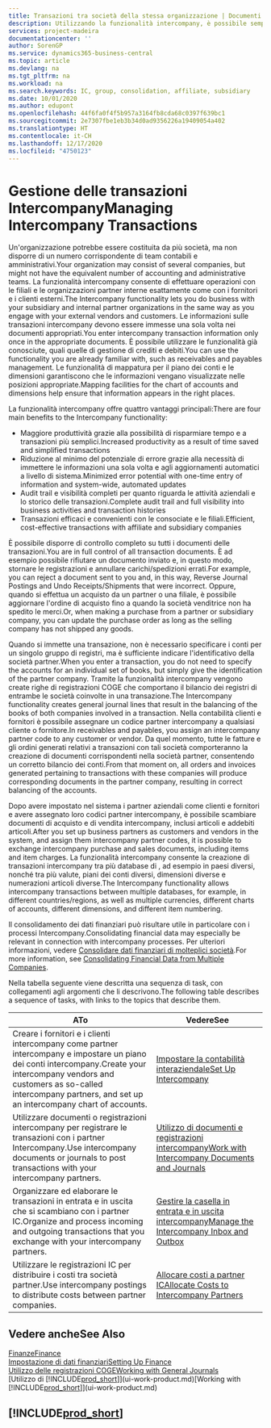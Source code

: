 ```yaml
---
title: Transazioni tra società della stessa organizzazione | Documenti Microsoft
description: Utilizzando la funzionalità intercompany, è possibile semplificare i processi aziendali e le transazioni tra società all'interno della stessa organizzazione.
services: project-madeira
documentationcenter: ''
author: SorenGP
ms.service: dynamics365-business-central
ms.topic: article
ms.devlang: na
ms.tgt_pltfrm: na
ms.workload: na
ms.search.keywords: IC, group, consolidation, affiliate, subsidiary
ms.date: 10/01/2020
ms.author: edupont
ms.openlocfilehash: 44f6fa0f4f5b957a3164fb8cda68c0397f639bc1
ms.sourcegitcommit: 2e7307fbe1eb3b34d0ad9356226a19409054a402
ms.translationtype: HT
ms.contentlocale: it-CH
ms.lasthandoff: 12/17/2020
ms.locfileid: "4750123"
---
```

# <a name="managing-intercompany-transactions"></a><span data-ttu-id="18c44-103">Gestione delle transazioni Intercompany</span><span class="sxs-lookup"><span data-stu-id="18c44-103">Managing Intercompany Transactions</span></span>
<span data-ttu-id="18c44-104">Un'organizzazione potrebbe essere costituita da più società, ma non disporre di un numero corrispondente di team contabili e amministrativi.</span><span class="sxs-lookup"><span data-stu-id="18c44-104">Your organization may consist of several companies, but might not have the equivalent number of accounting and administrative teams.</span></span> <span data-ttu-id="18c44-105">La funzionalità intercompany consente di effettuare operazioni con le filiali e le organizzazioni partner interne esattamente come con i fornitori e i clienti esterni.</span><span class="sxs-lookup"><span data-stu-id="18c44-105">The Intercompany functionality lets you do business with your subsidiary and internal partner organizations in the same way as you engage with your external vendors and customers.</span></span> <span data-ttu-id="18c44-106">Le informazioni sulle transazioni intercompany devono essere immesse una sola volta nei documenti appropriati.</span><span class="sxs-lookup"><span data-stu-id="18c44-106">You enter intercompany transaction information only once in the appropriate documents.</span></span> <span data-ttu-id="18c44-107">È possibile utilizzare le funzionalità già conosciute, quali quelle di gestione di crediti e debiti.</span><span class="sxs-lookup"><span data-stu-id="18c44-107">You can use the functionality you are already familiar with, such as receivables and payables management.</span></span> <span data-ttu-id="18c44-108">Le funzionalità di mappatura per il piano dei conti e le dimensioni garantiscono che le informazioni vengano visualizzate nelle posizioni appropriate.</span><span class="sxs-lookup"><span data-stu-id="18c44-108">Mapping facilities for the chart of accounts and dimensions help ensure that information appears in the right places.</span></span>  

<span data-ttu-id="18c44-109">La funzionalità intercompany offre quattro vantaggi principali:</span><span class="sxs-lookup"><span data-stu-id="18c44-109">There are four main benefits to the Intercompany functionality:</span></span>  

- <span data-ttu-id="18c44-110">Maggiore produttività grazie alla possibilità di risparmiare tempo e a transazioni più semplici.</span><span class="sxs-lookup"><span data-stu-id="18c44-110">Increased productivity as a result of time saved and simplified transactions</span></span>  
- <span data-ttu-id="18c44-111">Riduzione al minimo del potenziale di errore grazie alla necessità di immettere le informazioni una sola volta e agli aggiornamenti automatici a livello di sistema.</span><span class="sxs-lookup"><span data-stu-id="18c44-111">Minimized error potential with one-time entry of information and system-wide, automated updates</span></span>  
- <span data-ttu-id="18c44-112">Audit trail e visibilità completi per quanto riguarda le attività aziendali e lo storico delle transazioni.</span><span class="sxs-lookup"><span data-stu-id="18c44-112">Complete audit trail and full visibility into business activities and transaction histories</span></span>  
- <span data-ttu-id="18c44-113">Transazioni efficaci e convenienti con le consociate e le filiali.</span><span class="sxs-lookup"><span data-stu-id="18c44-113">Efficient, cost-effective transactions with affiliate and subsidiary companies</span></span>  

<span data-ttu-id="18c44-114">È possibile disporre di controllo completo su tutti i documenti delle transazioni.</span><span class="sxs-lookup"><span data-stu-id="18c44-114">You are in full control of all transaction documents.</span></span> <span data-ttu-id="18c44-115">È ad esempio possibile rifiutare un documento inviato e, in questo modo, stornare le registrazioni e annullare carichi/spedizioni errati.</span><span class="sxs-lookup"><span data-stu-id="18c44-115">For example, you can reject a document sent to you and, in this way, Reverse Journal Postings and Undo Receipts/Shipments that were incorrect.</span></span> <span data-ttu-id="18c44-116">Oppure, quando si effettua un acquisto da un partner o una filiale, è possibile aggiornare l'ordine di acquisto fino a quando la società venditrice non ha spedito le merci.</span><span class="sxs-lookup"><span data-stu-id="18c44-116">Or, when making a purchase from a partner or subsidiary company, you can update the purchase order as long as the selling company has not shipped any goods.</span></span>  

<span data-ttu-id="18c44-117">Quando si immette una transazione, non è necessario specificare i conti per un singolo gruppo di registri, ma è sufficiente indicare l'identificativo della società partner.</span><span class="sxs-lookup"><span data-stu-id="18c44-117">When you enter a transaction, you do not need to specify the accounts for an individual set of books, but simply give the identification of the partner company.</span></span> <span data-ttu-id="18c44-118">Tramite la funzionalità intercompany vengono create righe di registrazioni COGE che comportano il bilancio dei registri di entrambe le società coinvolte in una transazione.</span><span class="sxs-lookup"><span data-stu-id="18c44-118">The Intercompany functionality creates general journal lines that result in the balancing of the books of both companies involved in a transaction.</span></span> <span data-ttu-id="18c44-119">Nella contabilità clienti e fornitori è possibile assegnare un codice partner intercompany a qualsiasi cliente o fornitore.</span><span class="sxs-lookup"><span data-stu-id="18c44-119">In receivables and payables, you assign an intercompany partner code to any customer or vendor.</span></span> <span data-ttu-id="18c44-120">Da quel momento, tutte le fatture e gli ordini generati relativi a transazioni con tali società comporteranno la creazione di documenti corrispondenti nella società partner, consentendo un corretto bilancio dei conti.</span><span class="sxs-lookup"><span data-stu-id="18c44-120">From that moment on, all orders and invoices generated pertaining to transactions with these companies will produce corresponding documents in the partner company, resulting in correct balancing of the accounts.</span></span>  

 <span data-ttu-id="18c44-121">Dopo avere impostato nel sistema i partner aziendali come clienti e fornitori e avere assegnato loro codici partner intercompany, è possibile scambiare documenti di acquisto e di vendita intercompany, inclusi articoli e addebiti articoli.</span><span class="sxs-lookup"><span data-stu-id="18c44-121">After you set up business partners as customers and vendors in the system, and assign them intercompany partner codes, it is possible to exchange intercompany purchase and sales documents, including items and item charges.</span></span> <span data-ttu-id="18c44-122">La funzionalità intercompany consente la creazione di transazioni intercompany tra più database di , ad esempio in paesi diversi, nonché tra più valute, piani dei conti diversi, dimensioni diverse e numerazioni articoli diverse.</span><span class="sxs-lookup"><span data-stu-id="18c44-122">The Intercompany functionality allows intercompany transactions between multiple databases, for example, in different countries/regions, as well as multiple currencies, different charts of accounts, different dimensions, and different item numbering.</span></span>  

<span data-ttu-id="18c44-123">Il consolidamento dei dati finanziari può risultare utile in particolare con i processi Intercompany.</span><span class="sxs-lookup"><span data-stu-id="18c44-123">Consolidating financial data may especially be relevant in connection with intercompany processes.</span></span> <span data-ttu-id="18c44-124">Per ulteriori informazioni, vedere [Consolidare dati finanziari di molteplici società](finance-consolidated-company-reporting.md).</span><span class="sxs-lookup"><span data-stu-id="18c44-124">For more information, see [Consolidating Financial Data from Multiple Companies](finance-consolidated-company-reporting.md).</span></span>

<span data-ttu-id="18c44-125">Nella tabella seguente viene descritta una sequenza di task, con collegamenti agli argomenti che li descrivono.</span><span class="sxs-lookup"><span data-stu-id="18c44-125">The following table describes a sequence of tasks, with links to the topics that describe them.</span></span>

|<span data-ttu-id="18c44-126">A</span><span class="sxs-lookup"><span data-stu-id="18c44-126">To</span></span> |<span data-ttu-id="18c44-127">Vedere</span><span class="sxs-lookup"><span data-stu-id="18c44-127">See</span></span>|
|---|---|
|<span data-ttu-id="18c44-128">Creare i fornitori e i clienti intercompany come partner intercompany e impostare un piano dei conti intercompany.</span><span class="sxs-lookup"><span data-stu-id="18c44-128">Create your intercompany vendors and customers as so-called intercompany partners, and set up an intercompany chart of accounts.</span></span>|[<span data-ttu-id="18c44-129">Impostare la contabilità interaziendale</span><span class="sxs-lookup"><span data-stu-id="18c44-129">Set Up Intercompany</span></span>](intercompany-how-setup.md)|
|<span data-ttu-id="18c44-130">Utilizzare documenti o registrazioni intercompany per registrare le transazioni con i partner Intercompany.</span><span class="sxs-lookup"><span data-stu-id="18c44-130">Use intercompany documents or journals to post transactions with your intercompany partners.</span></span>|[<span data-ttu-id="18c44-131">Utilizzo di documenti e registrazioni intercompany</span><span class="sxs-lookup"><span data-stu-id="18c44-131">Work with Intercompany Documents and Journals</span></span>](intercompany-how-work-documents-journals.md)|
|<span data-ttu-id="18c44-132">Organizzare ed elaborare le transazioni in entrata e in uscita che si scambiano con i partner IC.</span><span class="sxs-lookup"><span data-stu-id="18c44-132">Organize and process incoming and outgoing transactions that you exchange with your intercompany partners.</span></span>|[<span data-ttu-id="18c44-133">Gestire la casella in entrata e in uscita intercompany</span><span class="sxs-lookup"><span data-stu-id="18c44-133">Manage the Intercompany Inbox and Outbox</span></span>](intercompany-how-manage-intercompany-inbox.md)|
|<span data-ttu-id="18c44-134">Utilizzare le registrazioni IC per distribuire i costi tra società partner.</span><span class="sxs-lookup"><span data-stu-id="18c44-134">Use intercompany postings to distribute costs between partner companies.</span></span>|[<span data-ttu-id="18c44-135">Allocare costi a partner IC</span><span class="sxs-lookup"><span data-stu-id="18c44-135">Allocate Costs to Intercompany Partners</span></span>](intercompany-allocate-costs.md)|

## <a name="see-also"></a><span data-ttu-id="18c44-136">Vedere anche</span><span class="sxs-lookup"><span data-stu-id="18c44-136">See Also</span></span>
[<span data-ttu-id="18c44-137">Finanze</span><span class="sxs-lookup"><span data-stu-id="18c44-137">Finance</span></span>](finance.md)  
[<span data-ttu-id="18c44-138">Impostazione di dati finanziari</span><span class="sxs-lookup"><span data-stu-id="18c44-138">Setting Up Finance</span></span>](finance-setup-finance.md)  
[<span data-ttu-id="18c44-139">Utilizzo delle registrazioni COGE</span><span class="sxs-lookup"><span data-stu-id="18c44-139">Working with General Journals</span></span>](ui-work-general-journals.md)  
<span data-ttu-id="18c44-140">[Utilizzo di [!INCLUDE[prod_short](includes/prod_short.md)]](ui-work-product.md)</span><span class="sxs-lookup"><span data-stu-id="18c44-140">[Working with [!INCLUDE[prod_short](includes/prod_short.md)]](ui-work-product.md)</span></span>

## [!INCLUDE[prod_short](includes/free_trial_md.md)]  
